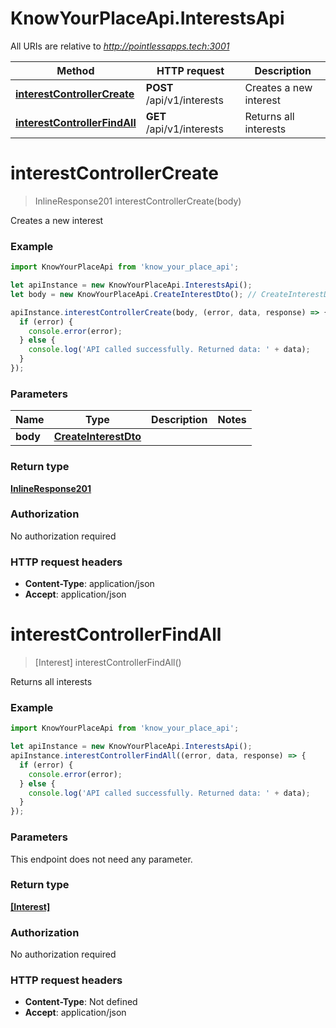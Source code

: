 # KnowYourPlaceApi.InterestsApi

All URIs are relative to *http://pointlessapps.tech:3001*

Method | HTTP request | Description
------------- | ------------- | -------------
[**interestControllerCreate**](InterestsApi.md#interestControllerCreate) | **POST** /api/v1/interests | Creates a new interest
[**interestControllerFindAll**](InterestsApi.md#interestControllerFindAll) | **GET** /api/v1/interests | Returns all interests

<a name="interestControllerCreate"></a>
# **interestControllerCreate**
> InlineResponse201 interestControllerCreate(body)

Creates a new interest

### Example
```javascript
import KnowYourPlaceApi from 'know_your_place_api';

let apiInstance = new KnowYourPlaceApi.InterestsApi();
let body = new KnowYourPlaceApi.CreateInterestDto(); // CreateInterestDto | 

apiInstance.interestControllerCreate(body, (error, data, response) => {
  if (error) {
    console.error(error);
  } else {
    console.log('API called successfully. Returned data: ' + data);
  }
});
```

### Parameters

Name | Type | Description  | Notes
------------- | ------------- | ------------- | -------------
 **body** | [**CreateInterestDto**](CreateInterestDto.md)|  | 

### Return type

[**InlineResponse201**](InlineResponse201.md)

### Authorization

No authorization required

### HTTP request headers

 - **Content-Type**: application/json
 - **Accept**: application/json

<a name="interestControllerFindAll"></a>
# **interestControllerFindAll**
> [Interest] interestControllerFindAll()

Returns all interests

### Example
```javascript
import KnowYourPlaceApi from 'know_your_place_api';

let apiInstance = new KnowYourPlaceApi.InterestsApi();
apiInstance.interestControllerFindAll((error, data, response) => {
  if (error) {
    console.error(error);
  } else {
    console.log('API called successfully. Returned data: ' + data);
  }
});
```

### Parameters
This endpoint does not need any parameter.

### Return type

[**[Interest]**](Interest.md)

### Authorization

No authorization required

### HTTP request headers

 - **Content-Type**: Not defined
 - **Accept**: application/json

